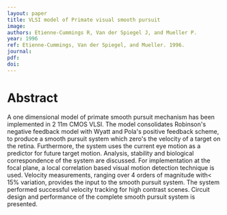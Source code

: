 ```yaml
---
layout: paper
title: VLSI model of Primate visual smooth pursuit
image:
authors: Etienne-Cummings R, Van der Spiegel J, and Mueller P.
year: 1996
ref: Etienne-Cummings, Van der Spiegel, and Mueller. 1996.
journal: 
pdf: 
doi: 
---
```


# Abstract
A one dimensional model of primate smooth pursuit mechanism has been implemented in 2 11m CMOS VLSI. The model consolidates Robinson's negative feedback model with Wyatt and Pola's positive feedback scheme, to produce a smooth pursuit system which zero's the velocity of a target on the retina. Furthermore, the system uses the current eye motion as a predictor for future target motion. Analysis, stability and biological correspondence of the system are discussed. For implementation at the focal plane, a local correlation based visual motion detection technique is used. Velocity measurements, ranging over 4 orders of magnitude with< 15% variation, provides the input to the smooth pursuit system. The system performed successful velocity tracking for high contrast scenes. Circuit design and performance of the complete smooth pursuit system is presented.

